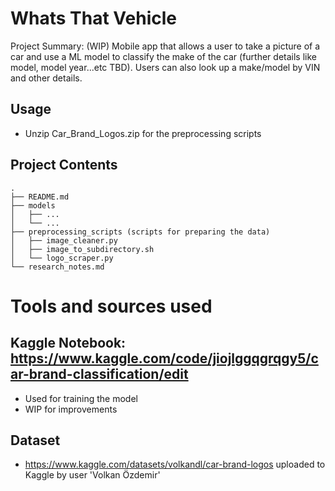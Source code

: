 # Whats That Vehicle
Project Summary: (WIP) Mobile app that allows a user to take a picture of a car and use a ML model to classify the make of the car (further details like model, model year...etc TBD). Users can also look up a make/model by VIN and other details.

## Usage 
- Unzip Car_Brand_Logos.zip for the preprocessing scripts

## Project Contents
```
.
├── README.md
├── models
│   ├── ...
│   └── ...
├── preprocessing_scripts (scripts for preparing the data)
│   ├── image_cleaner.py
│   ├── image_to_subdirectory.sh
│   └── logo_scraper.py
└── research_notes.md
```

# Tools and sources used
## Kaggle Notebook: https://www.kaggle.com/code/jiojlggqgrqgy5/car-brand-classification/edit
- Used for training the model
- WIP for improvements

## Dataset
- https://www.kaggle.com/datasets/volkandl/car-brand-logos uploaded to Kaggle by user 'Volkan Özdemir'